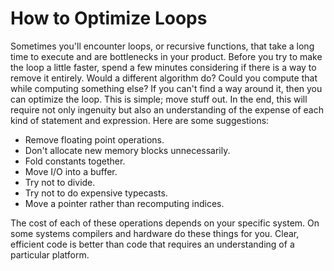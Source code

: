 # How to Optimize Loops

Sometimes you'll encounter loops, or recursive functions, that take a long time to execute and are bottlenecks in your product. Before you try to make the loop a little faster, spend a few minutes considering if there is a way to remove it entirely. Would a different algorithm do? Could you compute that while computing something else? If you can't find a way around it, then you can optimize the loop. This is simple; move stuff out. In the end, this will require not only ingenuity but also an understanding of the expense of each kind of statement and expression. Here are some suggestions:

- Remove floating point operations.
- Don't allocate new memory blocks unnecessarily.
- Fold constants together.
- Move I/O into a buffer.
- Try not to divide.
- Try not to do expensive typecasts.
- Move a pointer rather than recomputing indices.

The cost of each of these operations depends on your specific system. On some systems compilers and hardware do these things for you. Clear, efficient code is better than code that requires an understanding of a particular platform.

